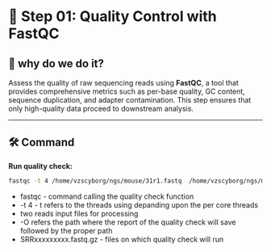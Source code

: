 # 🧪 Step 01: Quality Control with FastQC

## 🎯 why do we do it?
Assess the quality of raw sequencing reads using **FastQC**, a tool that provides comprehensive metrics such as per-base quality, GC content, sequence duplication, and adapter contamination. This step ensures that only high-quality data proceed to downstream analysis.

---

## 🛠️ Command

**Run quality check:**
```bash
fastqc -t 4 /home/vzscyborg/ngs/mouse/31r1.fastq  /home/vzscyborg/ngs/mouse/31r2.fastq -O /home/vzscyborg/ngs/mouse/fqc --progress
```
- fastqc - command calling the quality check function
- -t 4 - t refers to the threads using depanding upon the per core threads
- two reads input files for processing
- -O refers the path where the report of the quality check will save followed by the proper path
- SRRxxxxxxxxx.fastq.gz - files on which quality check will run
